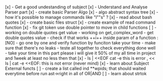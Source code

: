 [x] - Get a good undestanding of subject
[x] - Understand and Analyse Parser part 
[x] - create basic Parser Algo
[x] - algo abstract syntax tree
[x] - how it's possible to manage commands like "l""s" ?
[x] - read about bash quotes
[x] - create basic files struct
[x] - create example of read command function
[x] - fix git token use double pointer to move in child functions
[ ] - working on double quotes get value
        - working on get_complex_word
        - get double quotes value
        - check if that works ++i++ inside param of a function : [NO]
        - go one by one and verify function by funciton take your time 
        - make sure that there's no leaks
        - teste all together to check everything done well
        - take your time in this part please i will give it 50% of my all time in project and 1week at least no less then that
[x] - ls | <<EOF cat -e this is error , << ls | cat -e <<EOF: this is not error (never mind)
[x] - learn about Subject External functs
[ ] - create a list called ind **wpids; that should waited everytime before run ast->right in all of OR|AND
[ ] - learn about strtok

